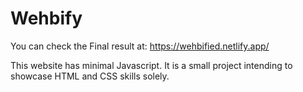 # Wehbify
You can check the Final result at:
https://wehbified.netlify.app/

This website has minimal Javascript. It is a small project intending to showcase HTML and CSS skills solely.

